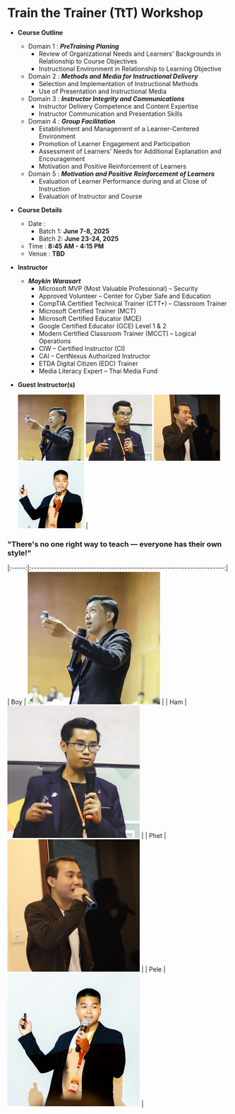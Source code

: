 # Train the Trainer (TtT) Workshop

+ **Course Outline**
	+ Domain 1 : ***PreTraining Planing***
		+ Review of Organizational Needs and Learners' Backgrounds in Relationship to Course Objectives
		+ Instructional Environment in Relationship to Learning Objective
	+ Domain 2 : ***Methods and Media for Instructional Delivery***
		+ Selection and Implementation of Instructional Methods
		+ Use of Presentation and Instructional Media
	+ Domain 3 : ***Instructor Integrity and Communications***
		+ Instructor Delivery Competence and Content Expertise
		+ Instructor Communication and Presentation Skills
	+ Domain 4 : ***Group Facilitation***
		+ Establishment and Management of a Learner-Centered Environment
		+ Promotion of Learner Engagement and Participation
		+ Assessment of Learners' Needs for Additional Explanation and Encouragement
		+ Motivation and Positive Reinforcement of Learners
	+ Domain 5 : ***Motivation and Positive Reinforcement of Learners***
		+ Evaluation of Learner Performance during and at Close of Instruction
		+ Evaluation of Instructor and Course

+ **Course Details**
	+ Date : 
		+ Batch 1: **June 7-8, 2025**
		+ Batch 2: **June 23-24, 2025**
	+ Time : **8:45 AM - 4:15 PM**
	+ Venue : **TBD**

+ **Instructor**
	+ ***Maykin Warasart***
		+ Microsoft MVP (Most Valuable Professional) – Security
		+ Approved Volunteer – Center for Cyber Safe and Education
		+ CompTIA Certified Technical Trainer (CTT+) – Classroom Trainer
		+ Microsoft Certified Trainer (MCT)
		+ Microsoft Certified Educator (MCE)
		+ Google Certified Educator (GCE) Level 1 & 2
		+ Modern Certified Classroom Trainer (MCCT) – Logical Operations
		+ CIW – Certified Instructor (CI)
		+ CAI – CertNexus Authorized Instructor
		+ ETDA Digital Citizen (EDC) Trainer
		+ Media Literacy Expert – Thai Media Fund
+ **Guest Instructor(s)**

	![Boy](TAs/Boy_150.png "Boy @ SysAdmin Day 2023 - Live in Vientiane") ![Ham](TAs/Ham_150.png "Ham @ SysAdmin Day 2023 - Live in Vientiane") ![Sayphet](TAs/Sayphet_150.png "Sayphet @ SysAdmin Day 2024 - Live in4Vientiane") ![Pele](TAs/Pele_150.jpg "Pele @ LANOG 2.0")                                   |

	
### "There's no one right way to teach — everyone has their own style!"






















|:-----:|:--------------------------------------------------------------------:|
| Boy   |  ![Boy](TAs/Boy.png "SysAdmin Day 2023 - Live in Vientiane")         |
| Ham   |  ![Ham](TAs/Ham.png "SysAdmin Day 2023 - Live in Vientiane")         |
| Phet  |  ![Sayphet](TAs/Sayphet.png "SysAdmin Day 2024 - Live in4Vientiane") |
| Pele  |  ![Pele](TAs/Pele.jpg "LANOG 2.0")                                   |